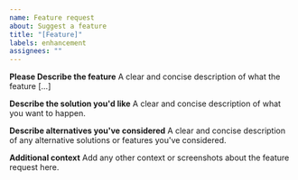 ```yaml
---
name: Feature request
about: Suggest a feature
title: "[Feature]"
labels: enhancement
assignees: ""
---
```


**Please Describe the feature**
A clear and concise description of what the feature [...]

**Describe the solution you'd like**
A clear and concise description of what you want to happen.

**Describe alternatives you've considered**
A clear and concise description of any alternative solutions or features you've considered.

**Additional context**
Add any other context or screenshots about the feature request here.
